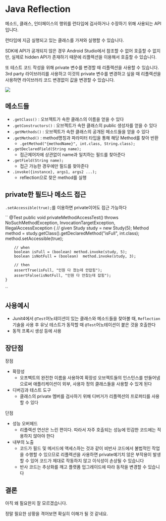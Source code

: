 # Java Reflection
메소드, 클래스, 인터페이스의 행위를 런타임에 검사하거나 수장하기 위해 사용되는 API 입니다.

런타임에 지금 실행되고 있는 클래스를 가져와 실행할 수 있습니다.

SDK에 API가 공개되지 않은 경우 Android Studio에서 참조할 수 없어 호출할 수 없지만, 실제로 hidden API가 존재하기 때문에 리플렉션을 이용해서 호출할 수 있습니다.

또 테스트 코드 작성을 위해 private 변수를 변경할 때 리플렉션을 사용할 수 있습니다. 3rd party 라이브러리를 사용하고 이것의 private 변수를 변경하고 싶을 때 리플렉션을 사용하면 라이브러리 코드 변경없이 값을 변경할 수 있습니다.

![](https://media.geeksforgeeks.org/wp-content/uploads/20220110121120/javalang.jpg)

## 메소드들
* `.getClass()` : 오브젝트가 속한 클래스의 이름을 얻을 수 있다
* `.getConstructors()` : 오브젝트가 속한 클래스의 public 생성자를 얻을 수 있다
* `.getMethods()` : 오브젝트가 속한 클래스의 공개된 메소드들을 얻을 수 있다
* `.getMethod()` : method명칭과 파라미터 타입을 통해 해당 Method를 찾아 반환
    * `.getMethod("{methodName}", int.class, String.class);`
* `.getDeclaredField(String name);`
    * 접근제어자에 상관없이 name과 일치하는 필드를 찾아준다
* `.getField(String name);`
    * 접근 가능한 경우에만 필드를 찾아준다
* `.invoke({instance}, args1, args2 ...);`
    * reflection으로 찾은 method를 실행

## private한 필드나 메소드 접근
`.setAccessible(true);`를 이용하면 private이어도 접근 가능하다

``
@Test
    public void privateMethodAccessTest() throws NoSuchMethodException, InvocationTargetException, IllegalAccessException {
        // given
        Study study = new Study(5);
        Method method = study.getClass().getDeclaredMethod("isFull", int.class);
        method.setAccessible(true);

        // when
        boolean isFull = (boolean) method.invoke(study, 5);
        boolean isNotFull = (boolean)  method.invoke(study, 3);

        // then
        assertTrue(isFull, "인원 다 찼는데 안잡힘");
        assertFalse(isNotFull, "인원 다 안찼는데 잡힘");
    }
``

## 사용예시
* Junit4에서 `@Test`어노테이션이 있는 클래스와 메소드들을 찾아볼 때, `Reflection` 기술을 사용 후 유닛 테스트가 동작할 때 `@Test`어노테이션이 붙은 것을 호출한다
* 동적 프록시 생성 등에 사용

## 장단점
장점
* 확장성
    * 오프벡트의 완전한 이름을 사용하여 확장성 오브젝트들의 인스턴스를 만들어냄으로써 애플리케이션이 외부, 사용자 정의 클래스들을 사용할 수 있게 된다
* 디버깅과 테스트 도구
    * 클래스의 private 멤버를 검사하기 위해 디버거가 리플렉션의 프로퍼티를 사용할 수 있다

단점
* 성능 오버헤드
    * 리플렉션 연산은 느린 편이다. 따라서 자주 호출되는 성능에 민감한 코드에는 적용하지 않아야 한다
* 내부의 노출
    * 코드가 필드 및 메서드에 액세스하는 것과 같이 비반사 코드에서 불법적인 작업을 수행할 수 있으므로 리플렉션을 사용하면 private예기치 않은 부작용이 발생할 수 있어 코드가 제대로 작동하지 않고 이식성이 손상될 수 있습니다 
    * 반사 코드는 추상화를 깨고 플랫폼 업그레이드에 따라 동작을 변경할 수 있습니다


## 결론
아직 왜 필요한지 잘 모르겠습니다.

정말 필요한 상황을 격어보면 확실히 이해가 될 것 같네요.